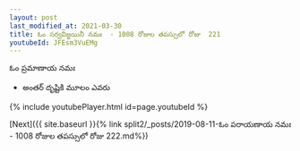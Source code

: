 ```yaml
---
layout: post
last_modified_at: 2021-03-30
title: ఓం సర్వవిజ్జయినీ నమః  - 1008 రోజుల తపస్సులో రోజు  221
youtubeId: JFEsm3VuEMg
---
```

 
 
 ఓం ప్రమాణాయ నమః  
 
 -  అంతర్ దృష్టికి మూలం ఎవరు 
 
  
 
  
 
 
 
 
 
 


{% include youtubePlayer.html id=page.youtubeId %}
 
[Next]({{ site.baseurl }}{% link  split2/_posts/2019-08-11-ఓం పరాయణాయ నమః  - 1008 రోజుల తపస్సులో రోజు  222.md%})
 
